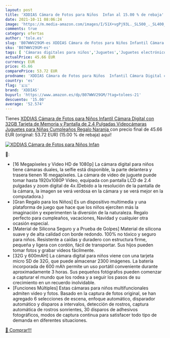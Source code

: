 ```yaml
---
layout: post
title: 'XDDIAS Cámara de Fotos para Niños  Infan al 15.00 % de rebaja'
date: 2021-10-11 08:06:24
image: 'https://m.media-amazon.com/images/I/51X+vgPj93L._SL500_._SL400_.jpg'
comments: true
category: ofertas
author: 'tole.es'
slug: 'B07WWV29GM-es XDDIAS Cámara de Fotos para Niños Infantil Cámara Digital...'
sku: 'B07WWV29GM-es'
tags: [ 'Cámaras digitales para niños','Juguetes','Juguetes electrónicos','Juguetes y juegos','juguetes','xddias', ]
actualPrice: 45.66 EUR
currency: EUR
price: 45.66
comparePrice: 53.72 EUR
prodname: 'XDDIAS Cámara de Fotos para Niños  Infantil Cámara Digital con 32GB Tarjeta de Memoria y Pantalla de 2.4 Pulgadas  Videocámaras Juguetes para Niñas Cumpleaños Regalo  Naranja '
country: 'es'
flag: '🇪🇸'
brand: 'XDDIAS'
buyurl: 'https://www.amazon.es/dp/B07WWV29GM/?tag=tolees-21'
descuento: '15.00'
average: '52.574'
---
```


Tienes [XDDIAS Cámara de Fotos para Niños  Infantil Cámara Digital con 32GB Tarjeta de Memoria y Pantalla de 2.4 Pulgadas  Videocámaras Juguetes para Niñas Cumpleaños Regalo  Naranja ](https://www.amazon.es/dp/B07WWV29GM/?tag=tolees-21) con precio final de  45.66 EUR (original: 53.72 EUR) (15.00 %  de rebaja) aqui!

[![XDDIAS Cámara de Fotos para Niños  Infan](https://m.media-amazon.com/images/I/51X+vgPj93L._SL500_._SL400_.jpg)](https://www.amazon.es/dp/B07WWV29GM/?tag=tolees-21)

🔎:

- [16 Megapíxeles y Video HD de 1080p] La cámara digital para niños tiene cámaras duales, la selfie está disponible, la parte delantera y trasera tienen 16 megapíxeles. La cámara de video de juguete puede tomar hasta 1920x1080P Video, equipada con pantalla LCD de 2.4 pulgadas y zoom digital de 4x.(Debido a la resolución de la pantalla de la cámara, la imagen se verá verdosa en la cámara y se verá mejor en la computadora.)
- [Gran Regalo para los Niños] Es un dispositivo multimedia y una plataforma de juego que hace que los niños ejerciten más la imaginación y experimenten la diversión de la naturaleza. Regalo perfecto para cumpleaños, vacaciones, Navidad y cualquier otra ocasión especial.
- [Material de Silicona Seguro y a Prueba de Golpes] Material de silicona suave y de alta calidad con borde redondo. 100% no tóxico y seguro para niños. Resistente a caídas y duradero con estructura firme, pequeña y ligera con cordón, fácil de transportar. Sus hijos pueden tomar fotos y grabar videos fácilmente.
- [32G y 600mAH] La cámara digital para niños viene con una tarjeta micro SD de 32G, que puede almacenar 2300 imágenes. La batería incorporada de 600 mAh permite un uso portátil conveniente durante aproximadamente 3 horas. Sus pequeños fotógrafos pueden comenzar a capturar el mundo que los rodea y a seguir los pasos de su crecimiento en un recuerdo inolvidable.
- [Funciones Múltiples] Estas cámaras para niños multifuncionales admiten video y fotos. Basado en la captura de fotos original, se han agregado 6 selecciones de escena, enfoque automático, disparador automático y disparos a intervalos, detección de rostros, captura automática de rostros sonrientes, 30 disparos de adhesivos fotográficos, modos de captura continua para satisfacer todo tipo de demanda en diferentes situaciones.

[🛒 Comprar!!!](https://www.amazon.es/dp/B07WWV29GM/?tag=tolees-21)
